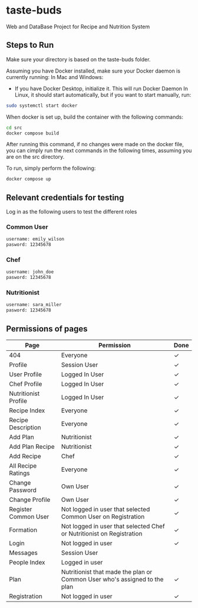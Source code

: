 # taste-buds
Web and DataBase Project for Recipe and Nutrition System

## Steps to Run
Make sure your directory is based on the taste-buds folder.

Assuming you have Docker installed, make sure your Docker daemon is currently running:
In Mac and Windows:
- If you have Docker Desktop, initialize it. This will run Docker Daemon
In Linux, it should start automatically, but if you want to start manually, run:
```bash
sudo systemctl start docker
```

When docker is set up, build the container with the following commands:
```bash
cd src
docker compose build 
```
After running this command, if no changes were made on the docker file, you can cimply run the next commands in the following times, assuming you are on the src directory.

To run, simply perform the following:

```bash
docker compose up
```

## Relevant credentials for testing
Log in as the following users to test the different roles

### Common User
```bash
username: emily_wilson
pasword: 12345678
```
### Chef
```bash
username: john_doe
pasword: 12345678
```

### Nutritionist
```bash
username: sara_miller
pasword: 12345678
```

## Permissions of pages

| Page                     | Permission                                                    | Done |
| ------------------------ | ------------------------------------------------------------- | ---- |
| 404                      | Everyone                                                      | &check; |
| Profile                  | Session User                                                  |  &check; |
| User Profile             | Logged In User                                                |  &check;    |
| Chef Profile             | Logged In User                                                |   &check;   |
| Nutritionist Profile     | Logged In User                                                |   &check;   |
| Recipe Index             | Everyone                                                      | &check;  |
| Recipe Description       | Everyone                                                      | &check; |
| Add Plan                 | Nutritionist                                                  | &check;  |
| Add Plan Recipe          | Nutritionist                                                  | &check; |
| Add Recipe               | Chef                                                          | &check;  |
| All Recipe Ratings       | Everyone                                                      | &check;  |
| Change Password          | Own User                                                      |  &check; |
| Change Profile           | Own User                                                      | &check; |
| Register Common User     | Not logged in user that selected Common User on Registration   | &check;  |
| Formation                | Not logged in user that selected Chef or Nutritionist on Registration | &check;  |
| Login                    | Not logged in user                                            | &check;  |
| Messages                 | Session User                                                  |   |
| People Index             | Logged in user                                                |   |
| Plan                     | Nutritionist that made the plan or Common User who's assigned to the plan | &check;  |
| Registration             | Not logged in user                                            | &check;  |





